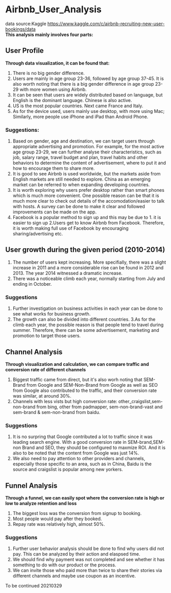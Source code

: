 # Airbnb_User_Analysis
data source:Kaggle https://www.kaggle.com/c/airbnb-recruiting-new-user-bookings/data  
**This analysis mainly involves four parts:**

## User Profile
**Through data visualization, it can be found that:**  
1. There is no big gender difference.  
2. Users are mainly in age group 23-36, followed by age group 37-45. It is also worth noting that there is a big gender difference in age group 23-29 with more women using Airbnb.  
3. It can be seen that users are widely distributed based on language, but English is the dominant language. Chinese is also active.  
4. US is the most popular countries. Next came France and Italy.  
5. As for the device used, users mainly use desktop, with more using Mac; Similarly, more people use iPhone and iPad than Android Phone.  

### Suggestions:
1. Based on gender, age and destination, we can target users through appropriate advertising and promotion. For example, for the most active age group 23-29, we can further analyse their characteristics, such as job, salary range, travel budget and plan, travel habits and other behaviors to determine the content of advertisement, where to put it and how to encourage them to share more.  
2. It is good to see Airbnb is used worldwide, but the markets aside from English markets are still needed to explore. China as an emerging market can be referred to when expanding developing countries.  
3. It is worth exploring why users prefer desktop rather than smart phones which is much more convenient. One possible reason can be that it is much more clear to check out details of the accomodation/easier to talk with hosts. A survey can be done to make it clear and followed improvements can be made on the app.  
4. Facebook is a popular method to sign up and this may be due to 1. it is easier to sign up 2.Users get to know Airbnb from Facebook. Therefore, it is worth making full use of Facebook by encouraging sharing/advertising etc.


## User growth during the given period (2010-2014)
1. The number of users kept increasing. More specifially, there was a slight increase in 2011 and a more considerable rise can be found in 2012 and 2013. The year 2014 witnessed a dramatic increase.  
2. There was a noticeable climb each year, normally starting from July and ending in October.

### Suggestions
1. Further investigation on business activities in each year can be done to see what works for business growth.     
2. The growth can also be divided into different countries. 3.As for the climb each year, the possible reason is that people tend to travel during summer. Therefore, there can be some advertisement, marketing and promotion to target those users.  

## Channel Analysis 
**Through visualization and calculation, we can compare traffic and conversion rate of different channels**     
1. Biggest traffic came from direct, but it's also worh noting that SEM-Brand from Google and SEM-Non-Brand from Google as well as SEO from Google also contributed to the traffic, and their conversion rate was similar, at around 30%.   
2. Channels with less vists but high conversion rate: other_craigslist,sem-non-brand from bing, other from padmapper, sem-non-brand-vast and sem-brand & sem-non-brand from baidu.

### Suggestions  
1. It is no surpring that Google contributed a lot to traffic since it was leading search engine. With a good conversion rate in SEM-brand,SEM-non Brand and SEO, they should be configured to maxmize ROI. And it is also to be noted that the content from Google was just 14%.  
2. We also need to pay attention to other providers and channels, especially those specific to an area, such as in China, Baidu is the source and craigslist is popular among new yorkers.

## Funnel Analysis
**Through a funnel, we can easily spot where the conversion rate is high or low to analyze retention and loss**  
1. The biggest loss was the conversion from signup to booking.   
2. Most people would pay after they booked.   
3. Repay rate was relatively high, almost 50%.   

### Suggestions 
1. Further user behavior analysis should be done to find why users did not pay. This can be analyzed by their action and elaspsed time.   
2. We should find why payment was not completed and see whether it has something to do with our product or the process.   
3. We can invite those who paid more than twice to share their stories via different channels and maybe use coupon as an incentive.    

To be continued 20210329

 
